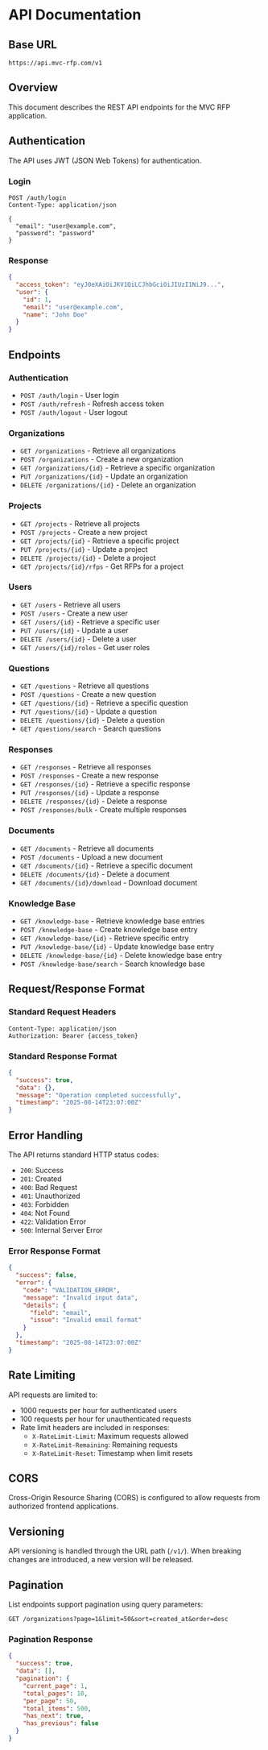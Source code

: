 # API Documentation

## Base URL
```
https://api.mvc-rfp.com/v1
```

## Overview
This document describes the REST API endpoints for the MVC RFP application.

## Authentication
The API uses JWT (JSON Web Tokens) for authentication.

### Login
```http
POST /auth/login
Content-Type: application/json

{
  "email": "user@example.com",
  "password": "password"
}
```

### Response
```json
{
  "access_token": "eyJ0eXAiOiJKV1QiLCJhbGciOiJIUzI1NiJ9...",
  "user": {
    "id": 1,
    "email": "user@example.com",
    "name": "John Doe"
  }
}
```

## Endpoints

### Authentication
- `POST /auth/login` - User login
- `POST /auth/refresh` - Refresh access token
- `POST /auth/logout` - User logout

### Organizations
- `GET /organizations` - Retrieve all organizations
- `POST /organizations` - Create a new organization
- `GET /organizations/{id}` - Retrieve a specific organization
- `PUT /organizations/{id}` - Update an organization
- `DELETE /organizations/{id}` - Delete an organization

### Projects
- `GET /projects` - Retrieve all projects
- `POST /projects` - Create a new project
- `GET /projects/{id}` - Retrieve a specific project
- `PUT /projects/{id}` - Update a project
- `DELETE /projects/{id}` - Delete a project
- `GET /projects/{id}/rfps` - Get RFPs for a project

### Users
- `GET /users` - Retrieve all users
- `POST /users` - Create a new user
- `GET /users/{id}` - Retrieve a specific user
- `PUT /users/{id}` - Update a user
- `DELETE /users/{id}` - Delete a user
- `GET /users/{id}/roles` - Get user roles

### Questions
- `GET /questions` - Retrieve all questions
- `POST /questions` - Create a new question
- `GET /questions/{id}` - Retrieve a specific question
- `PUT /questions/{id}` - Update a question
- `DELETE /questions/{id}` - Delete a question
- `GET /questions/search` - Search questions

### Responses
- `GET /responses` - Retrieve all responses
- `POST /responses` - Create a new response
- `GET /responses/{id}` - Retrieve a specific response
- `PUT /responses/{id}` - Update a response
- `DELETE /responses/{id}` - Delete a response
- `POST /responses/bulk` - Create multiple responses

### Documents
- `GET /documents` - Retrieve all documents
- `POST /documents` - Upload a new document
- `GET /documents/{id}` - Retrieve a specific document
- `DELETE /documents/{id}` - Delete a document
- `GET /documents/{id}/download` - Download document

### Knowledge Base
- `GET /knowledge-base` - Retrieve knowledge base entries
- `POST /knowledge-base` - Create knowledge base entry
- `GET /knowledge-base/{id}` - Retrieve specific entry
- `PUT /knowledge-base/{id}` - Update knowledge base entry
- `DELETE /knowledge-base/{id}` - Delete knowledge base entry
- `POST /knowledge-base/search` - Search knowledge base

## Request/Response Format

### Standard Request Headers
```http
Content-Type: application/json
Authorization: Bearer {access_token}
```

### Standard Response Format
```json
{
  "success": true,
  "data": {},
  "message": "Operation completed successfully",
  "timestamp": "2025-08-14T23:07:00Z"
}
```

## Error Handling

The API returns standard HTTP status codes:
- `200`: Success
- `201`: Created
- `400`: Bad Request
- `401`: Unauthorized
- `403`: Forbidden
- `404`: Not Found
- `422`: Validation Error
- `500`: Internal Server Error

### Error Response Format
```json
{
  "success": false,
  "error": {
    "code": "VALIDATION_ERROR",
    "message": "Invalid input data",
    "details": {
      "field": "email",
      "issue": "Invalid email format"
    }
  },
  "timestamp": "2025-08-14T23:07:00Z"
}
```

## Rate Limiting

API requests are limited to:
- 1000 requests per hour for authenticated users
- 100 requests per hour for unauthenticated requests
- Rate limit headers are included in responses:
  - `X-RateLimit-Limit`: Maximum requests allowed
  - `X-RateLimit-Remaining`: Remaining requests
  - `X-RateLimit-Reset`: Timestamp when limit resets

## CORS

Cross-Origin Resource Sharing (CORS) is configured to allow requests from authorized frontend applications.

## Versioning

API versioning is handled through the URL path (`/v1/`). When breaking changes are introduced, a new version will be released.

## Pagination

List endpoints support pagination using query parameters:
```http
GET /organizations?page=1&limit=50&sort=created_at&order=desc
```

### Pagination Response
```json
{
  "success": true,
  "data": [],
  "pagination": {
    "current_page": 1,
    "total_pages": 10,
    "per_page": 50,
    "total_items": 500,
    "has_next": true,
    "has_previous": false
  }
}
```
